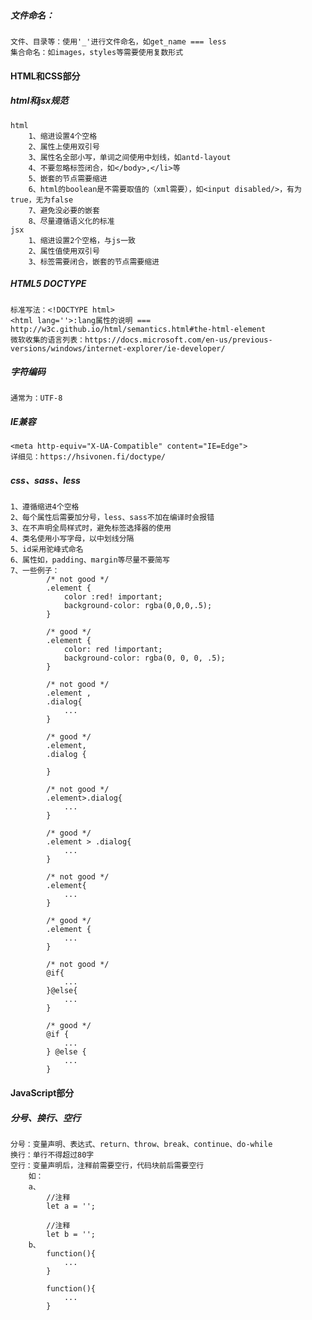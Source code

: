 ##### 文件命名：
    
    文件、目录等：使用'_'进行文件命名，如get_name === less
    集合命名：如images，styles等需要使用复数形式

#### HTML和CSS部分
  
##### html和jsx规范

    html
        1、缩进设置4个空格
        2、属性上使用双引号
        3、属性名全部小写，单词之间使用中划线，如antd-layout
        4、不要忽略标签闭合，如</body>,</li>等
        5、嵌套的节点需要缩进
        6、html的boolean是不需要取值的（xml需要），如<input disabled/>，有为true，无为false
        7、避免没必要的嵌套
        8、尽量遵循语义化的标准
    jsx
        1、缩进设置2个空格，与js一致
        2、属性值使用双引号
        3、标签需要闭合，嵌套的节点需要缩进
        
##### HTML5 DOCTYPE
    
    标准写法：<!DOCTYPE html>
    <html lang=''>:lang属性的说明 === http://w3c.github.io/html/semantics.html#the-html-element
    微软收集的语言列表：https://docs.microsoft.com/en-us/previous-versions/windows/internet-explorer/ie-developer/
    
##### 字符编码

    通常为：UTF-8
    
##### IE兼容

    <meta http-equiv="X-UA-Compatible" content="IE=Edge">
    详细见：https://hsivonen.fi/doctype/
    
##### css、sass、less

    1、遵循缩进4个空格
    2、每个属性后需要加分号，less、sass不加在编译时会报错
    3、在不声明全局样式时，避免标签选择器的使用
    4、类名使用小写字母，以中划线分隔
    5、id采用驼峰式命名
    6、属性如，padding、margin等尽量不要简写
    7、一些例子：
            /* not good */
            .element {
                color :red! important;
                background-color: rgba(0,0,0,.5);
            }
            
            /* good */
            .element {
                color: red !important;
                background-color: rgba(0, 0, 0, .5);
            }
            
            /* not good */
            .element ,
            .dialog{
                ...
            }
            
            /* good */
            .element,
            .dialog {
            
            }
            
            /* not good */
            .element>.dialog{
                ...
            }
            
            /* good */
            .element > .dialog{
                ...
            }
            
            /* not good */
            .element{
                ...
            }
            
            /* good */
            .element {
                ...
            }
            
            /* not good */
            @if{
                ...
            }@else{
                ...
            }
            
            /* good */
            @if {
                ...
            } @else {
                ...
            }
            
#### JavaScript部分

##### 分号、换行、空行

    分号：变量声明、表达式、return、throw、break、continue、do-while
    换行：单行不得超过80字
    空行：变量声明后，注释前需要空行，代码块前后需要空行
        如：
        a、
            //注释
            let a = '';
            
            //注释
            let b = '';
        b、
            function(){
                ...
            }    
            
            function(){
                ...
            }
            
            
    